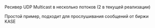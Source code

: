 Ресивер UDP Multicast в несколько потоков (2 в текущей реализации)

Простой пример, подходит для прослушивания сообщений от биржи KASE
